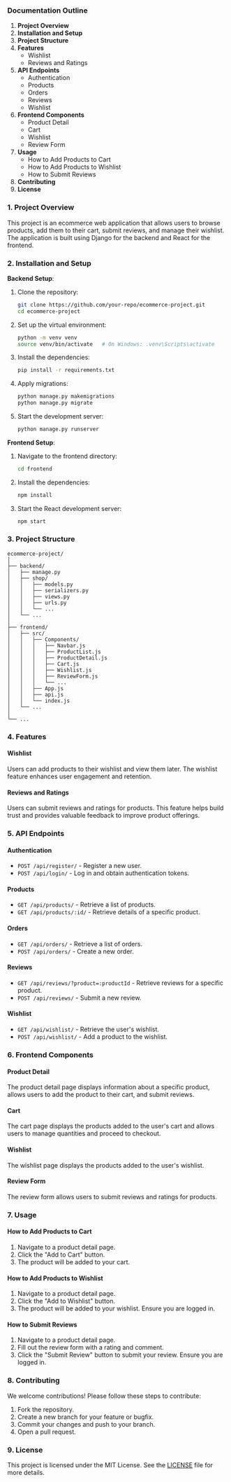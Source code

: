 ### Documentation Outline

1. **Project Overview**
2. **Installation and Setup**
3. **Project Structure**
4. **Features**
   - Wishlist
   - Reviews and Ratings
5. **API Endpoints**
   - Authentication
   - Products
   - Orders
   - Reviews
   - Wishlist
6. **Frontend Components**
   - Product Detail
   - Cart
   - Wishlist
   - Review Form
7. **Usage**
   - How to Add Products to Cart
   - How to Add Products to Wishlist
   - How to Submit Reviews
8. **Contributing**
9. **License**

### 1. Project Overview

This project is an ecommerce web application that allows users to browse products, add them to their cart, submit reviews, and manage their wishlist. The application is built using Django for the backend and React for the frontend.

### 2. Installation and Setup

**Backend Setup**:
1. Clone the repository:
   ```sh
   git clone https://github.com/your-repo/ecommerce-project.git
   cd ecommerce-project
   ```

2. Set up the virtual environment:
   ```sh
   python -m venv venv
   source venv/bin/activate   # On Windows: .venv\Scripts\activate
   ```

3. Install the dependencies:
   ```sh
   pip install -r requirements.txt
   ```

4. Apply migrations:
   ```sh
   python manage.py makemigrations
   python manage.py migrate
   ```

5. Start the development server:
   ```sh
   python manage.py runserver
   ```

**Frontend Setup**:
1. Navigate to the frontend directory:
   ```sh
   cd frontend
   ```

2. Install the dependencies:
   ```sh
   npm install
   ```

3. Start the React development server:
   ```sh
   npm start
   ```

### 3. Project Structure

```
ecommerce-project/
│
├── backend/
│   ├── manage.py
│   ├── shop/
│   │   ├── models.py
│   │   ├── serializers.py
│   │   ├── views.py
│   │   ├── urls.py
│   │   └── ...
│   └── ...
│
├── frontend/
│   ├── src/
│   │   ├── Components/
│   │   │   ├── Navbar.js
│   │   │   ├── ProductList.js
│   │   │   ├── ProductDetail.js
│   │   │   ├── Cart.js
│   │   │   ├── Wishlist.js
│   │   │   ├── ReviewForm.js
│   │   │   └── ...
│   │   ├── App.js
│   │   ├── api.js
│   │   └── index.js
│   └── ...
│
└── ...
```

### 4. Features

#### Wishlist
Users can add products to their wishlist and view them later. The wishlist feature enhances user engagement and retention.

#### Reviews and Ratings
Users can submit reviews and ratings for products. This feature helps build trust and provides valuable feedback to improve product offerings.

### 5. API Endpoints

#### Authentication
- `POST /api/register/` - Register a new user.
- `POST /api/login/` - Log in and obtain authentication tokens.

#### Products
- `GET /api/products/` - Retrieve a list of products.
- `GET /api/products/:id/` - Retrieve details of a specific product.

#### Orders
- `GET /api/orders/` - Retrieve a list of orders.
- `POST /api/orders/` - Create a new order.

#### Reviews
- `GET /api/reviews/?product=:productId` - Retrieve reviews for a specific product.
- `POST /api/reviews/` - Submit a new review.

#### Wishlist
- `GET /api/wishlist/` - Retrieve the user's wishlist.
- `POST /api/wishlist/` - Add a product to the wishlist.

### 6. Frontend Components

#### Product Detail
The product detail page displays information about a specific product, allows users to add the product to their cart, and submit reviews.

#### Cart
The cart page displays the products added to the user's cart and allows users to manage quantities and proceed to checkout.

#### Wishlist
The wishlist page displays the products added to the user's wishlist.

#### Review Form
The review form allows users to submit reviews and ratings for products.

### 7. Usage

#### How to Add Products to Cart
1. Navigate to a product detail page.
2. Click the "Add to Cart" button.
3. The product will be added to your cart.

#### How to Add Products to Wishlist
1. Navigate to a product detail page.
2. Click the "Add to Wishlist" button.
3. The product will be added to your wishlist. Ensure you are logged in.

#### How to Submit Reviews
1. Navigate to a product detail page.
2. Fill out the review form with a rating and comment.
3. Click the "Submit Review" button to submit your review. Ensure you are logged in.

### 8. Contributing
We welcome contributions! Please follow these steps to contribute:
1. Fork the repository.
2. Create a new branch for your feature or bugfix.
3. Commit your changes and push to your branch.
4. Open a pull request.

### 9. License
This project is licensed under the MIT License. See the [LICENSE](LICENSE) file for more details.

